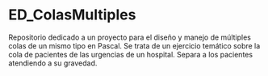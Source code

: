 # ED_ColasMultiples
Repositorio dedicado a un proyecto para el diseño y manejo de múltiples colas de un mismo tipo en Pascal. 
Se trata de un ejercicio temático sobre la cola de pacientes de las urgencias de un hospital. Separa a los pacientes atendiendo a su gravedad.


